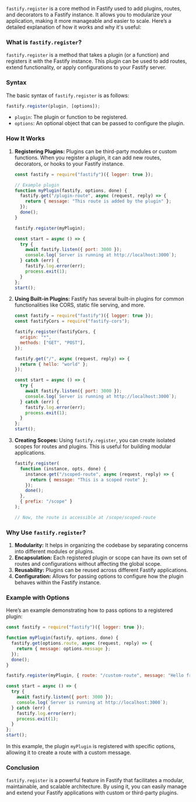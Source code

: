 `fastify.register` is a core method in Fastify used to add plugins, routes, and decorators to a Fastify instance. It allows you to modularize your application, making it more manageable and easier to scale. Here’s a detailed explanation of how it works and why it's useful:

### What is `fastify.register`?

`fastify.register` is a method that takes a plugin (or a function) and registers it with the Fastify instance. This plugin can be used to add routes, extend functionality, or apply configurations to your Fastify server.

### Syntax

The basic syntax of `fastify.register` is as follows:

```javascript
fastify.register(plugin, [options]);
```

- `plugin`: The plugin or function to be registered.
- `options`: An optional object that can be passed to configure the plugin.

### How It Works

1. **Registering Plugins:**
   Plugins can be third-party modules or custom functions. When you register a plugin, it can add new routes, decorators, or hooks to your Fastify instance.

   ```javascript
   const fastify = require("fastify")({ logger: true });

   // Example plugin
   function myPlugin(fastify, options, done) {
     fastify.get("/plugin-route", async (request, reply) => {
       return { message: "This route is added by the plugin" };
     });
     done();
   }

   fastify.register(myPlugin);

   const start = async () => {
     try {
       await fastify.listen({ port: 3000 });
       console.log(`Server is running at http://localhost:3000`);
     } catch (err) {
       fastify.log.error(err);
       process.exit(1);
     }
   };
   start();
   ```

2. **Using Built-in Plugins:**
   Fastify has several built-in plugins for common functionalities like CORS, static file serving, and more.

   ```javascript
   const fastify = require("fastify")({ logger: true });
   const fastifyCors = require("fastify-cors");

   fastify.register(fastifyCors, {
     origin: "*",
     methods: ["GET", "POST"],
   });

   fastify.get("/", async (request, reply) => {
     return { hello: "world" };
   });

   const start = async () => {
     try {
       await fastify.listen({ port: 3000 });
       console.log(`Server is running at http://localhost:3000`);
     } catch (err) {
       fastify.log.error(err);
       process.exit(1);
     }
   };
   start();
   ```

3. **Creating Scopes:**
   Using `fastify.register`, you can create isolated scopes for routes and plugins. This is useful for building modular applications.

   ```javascript
   fastify.register(
     function (instance, opts, done) {
       instance.get("/scoped-route", async (request, reply) => {
         return { message: "This is a scoped route" };
       });
       done();
     },
     { prefix: "/scope" }
   );

   // Now, the route is accessible at /scope/scoped-route
   ```

### Why Use `fastify.register`?

1. **Modularity:** It helps in organizing the codebase by separating concerns into different modules or plugins.
2. **Encapsulation:** Each registered plugin or scope can have its own set of routes and configurations without affecting the global scope.
3. **Reusability:** Plugins can be reused across different Fastify applications.
4. **Configuration:** Allows for passing options to configure how the plugin behaves within the Fastify instance.

### Example with Options

Here’s an example demonstrating how to pass options to a registered plugin:

```javascript
const fastify = require("fastify")({ logger: true });

function myPlugin(fastify, options, done) {
  fastify.get(options.route, async (request, reply) => {
    return { message: options.message };
  });
  done();
}

fastify.register(myPlugin, { route: "/custom-route", message: "Hello from custom route!" });

const start = async () => {
  try {
    await fastify.listen({ port: 3000 });
    console.log(`Server is running at http://localhost:3000`);
  } catch (err) {
    fastify.log.error(err);
    process.exit(1);
  }
};
start();
```

In this example, the plugin `myPlugin` is registered with specific options, allowing it to create a route with a custom message.

### Conclusion

`fastify.register` is a powerful feature in Fastify that facilitates a modular, maintainable, and scalable architecture. By using it, you can easily manage and extend your Fastify applications with custom or third-party plugins.
